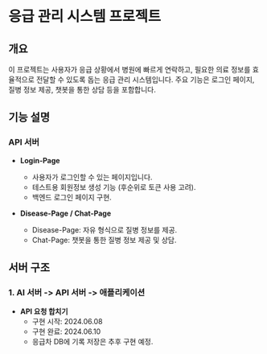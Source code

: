 # 응급 관리 시스템 프로젝트

## 개요
이 프로젝트는 사용자가 응급 상황에서 병원에 빠르게 연락하고, 필요한 의료 정보를 효율적으로 전달할 수 있도록 돕는 응급 관리 시스템입니다. 주요 기능은 로그인 페이지, 질병 정보 제공, 챗봇을 통한 상담 등을 포함합니다.

## 기능 설명

### API 서버
- **Login-Page**
  - 사용자가 로그인할 수 있는 페이지입니다.
  - 테스트용 회원정보 생성 기능 (후순위로 토큰 사용 고려).
  - 백엔드 로그인 페이지 구현.

- **Disease-Page / Chat-Page**
  - Disease-Page: 자유 형식으로 질병 정보를 제공.
  - Chat-Page: 챗봇을 통한 질병 정보 제공 및 상담.

## 서버 구조

### 1. AI 서버 -> API 서버 -> 애플리케이션
- **API 요청 합치기**
  - 구현 시작: 2024.06.08
  - 구현 완료: 2024.06.10
  - 응급차 DB에 기록 저장은 추후 구현 예정.
  
